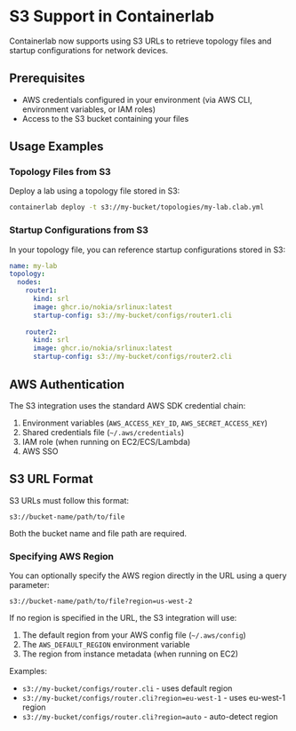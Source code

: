 # S3 Support in Containerlab

Containerlab now supports using S3 URLs to retrieve topology files and startup configurations for network devices.

## Prerequisites

- AWS credentials configured in your environment (via AWS CLI, environment variables, or IAM roles)
- Access to the S3 bucket containing your files

## Usage Examples

### Topology Files from S3

Deploy a lab using a topology file stored in S3:

```bash
containerlab deploy -t s3://my-bucket/topologies/my-lab.clab.yml
```

### Startup Configurations from S3

In your topology file, you can reference startup configurations stored in S3:

```yaml
name: my-lab
topology:
  nodes:
    router1:
      kind: srl
      image: ghcr.io/nokia/srlinux:latest
      startup-config: s3://my-bucket/configs/router1.cli
    
    router2:
      kind: srl
      image: ghcr.io/nokia/srlinux:latest
      startup-config: s3://my-bucket/configs/router2.cli
```

## AWS Authentication

The S3 integration uses the standard AWS SDK credential chain:

1. Environment variables (`AWS_ACCESS_KEY_ID`, `AWS_SECRET_ACCESS_KEY`)
2. Shared credentials file (`~/.aws/credentials`)
3. IAM role (when running on EC2/ECS/Lambda)
4. AWS SSO

## S3 URL Format

S3 URLs must follow this format:
```
s3://bucket-name/path/to/file
```

Both the bucket name and file path are required.

### Specifying AWS Region

You can optionally specify the AWS region directly in the URL using a query parameter:
```
s3://bucket-name/path/to/file?region=us-west-2
```

If no region is specified in the URL, the S3 integration will use:
1. The default region from your AWS config file (`~/.aws/config`)
2. The `AWS_DEFAULT_REGION` environment variable
3. The region from instance metadata (when running on EC2)

Examples:
- `s3://my-bucket/configs/router.cli` - uses default region
- `s3://my-bucket/configs/router.cli?region=eu-west-1` - uses eu-west-1 region
- `s3://my-bucket/configs/router.cli?region=auto` - auto-detect region